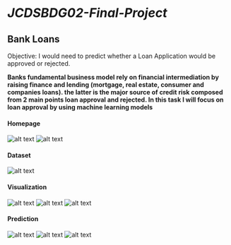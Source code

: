 # *JCDSBDG02-Final-Project*

## Bank Loans

Objective: I would need to predict whether a Loan Application would be approved or rejected.

**Banks fundamental business model rely on financial intermediation by raising finance and lending (mortgage, real estate, consumer and companies loans). the latter is the major source of credit risk composed from 2 main points loan approval and rejected. In this task I will focus on loan approval by using machine learning models**





#### **Homepage**
![alt text](https://i.ibb.co/Jt9bkR8/Screenshot-90.png)
![alt text](https://i.ibb.co/R9Hcszr/Screenshot-92.png)
#### **Dataset**
![alt text](https://i.ibb.co/X84Ynp6/Screenshot-95.png)
#### **Visualization**
![alt text](https://i.ibb.co/VWBQH7J/Screenshot-94.png)
![alt text](https://i.ibb.co/2SrfFsx/Screenshot-93.png)
![alt text](https://i.ibb.co/MGMYCgg/Screenshot-91.png)
#### **Prediction**
![alt text](https://i.ibb.co/b77VVn6/Screenshot-96.png)
![alt text](https://i.ibb.co/z8HXF2H/Screenshot-98.png)
![alt text](https://i.ibb.co/QbkMJW9/Screenshot-97.png)







